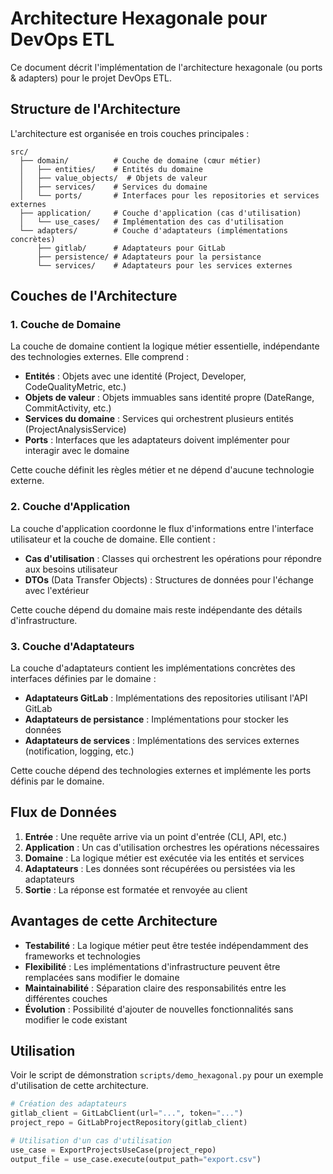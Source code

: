 # Architecture Hexagonale pour DevOps ETL

Ce document décrit l'implémentation de l'architecture hexagonale (ou ports & adapters) pour le projet DevOps ETL.

## Structure de l'Architecture

L'architecture est organisée en trois couches principales :

```
src/
  ├── domain/          # Couche de domaine (cœur métier)
  │   ├── entities/    # Entités du domaine
  │   ├── value_objects/  # Objets de valeur
  │   ├── services/    # Services du domaine
  │   └── ports/       # Interfaces pour les repositories et services externes
  ├── application/     # Couche d'application (cas d'utilisation)
  │   └── use_cases/   # Implémentation des cas d'utilisation
  └── adapters/        # Couche d'adaptateurs (implémentations concrètes)
      ├── gitlab/      # Adaptateurs pour GitLab
      ├── persistence/ # Adaptateurs pour la persistance
      └── services/    # Adaptateurs pour les services externes
```

## Couches de l'Architecture

### 1. Couche de Domaine

La couche de domaine contient la logique métier essentielle, indépendante des technologies externes. Elle comprend :

- **Entités** : Objets avec une identité (Project, Developer, CodeQualityMetric, etc.)
- **Objets de valeur** : Objets immuables sans identité propre (DateRange, CommitActivity, etc.)
- **Services du domaine** : Services qui orchestrent plusieurs entités (ProjectAnalysisService)
- **Ports** : Interfaces que les adaptateurs doivent implémenter pour interagir avec le domaine

Cette couche définit les règles métier et ne dépend d'aucune technologie externe.

### 2. Couche d'Application

La couche d'application coordonne le flux d'informations entre l'interface utilisateur et la couche de domaine. Elle contient :

- **Cas d'utilisation** : Classes qui orchestrent les opérations pour répondre aux besoins utilisateur
- **DTOs** (Data Transfer Objects) : Structures de données pour l'échange avec l'extérieur

Cette couche dépend du domaine mais reste indépendante des détails d'infrastructure.

### 3. Couche d'Adaptateurs

La couche d'adaptateurs contient les implémentations concrètes des interfaces définies par le domaine :

- **Adaptateurs GitLab** : Implémentations des repositories utilisant l'API GitLab
- **Adaptateurs de persistance** : Implémentations pour stocker les données
- **Adaptateurs de services** : Implémentations des services externes (notification, logging, etc.)

Cette couche dépend des technologies externes et implémente les ports définis par le domaine.

## Flux de Données

1. **Entrée** : Une requête arrive via un point d'entrée (CLI, API, etc.)
2. **Application** : Un cas d'utilisation orchestres les opérations nécessaires
3. **Domaine** : La logique métier est exécutée via les entités et services
4. **Adaptateurs** : Les données sont récupérées ou persistées via les adaptateurs
5. **Sortie** : La réponse est formatée et renvoyée au client

## Avantages de cette Architecture

- **Testabilité** : La logique métier peut être testée indépendamment des frameworks et technologies
- **Flexibilité** : Les implémentations d'infrastructure peuvent être remplacées sans modifier le domaine
- **Maintainabilité** : Séparation claire des responsabilités entre les différentes couches
- **Évolution** : Possibilité d'ajouter de nouvelles fonctionnalités sans modifier le code existant

## Utilisation

Voir le script de démonstration `scripts/demo_hexagonal.py` pour un exemple d'utilisation de cette architecture.

```python
# Création des adaptateurs
gitlab_client = GitLabClient(url="...", token="...")
project_repo = GitLabProjectRepository(gitlab_client)

# Utilisation d'un cas d'utilisation
use_case = ExportProjectsUseCase(project_repo)
output_file = use_case.execute(output_path="export.csv")
```
